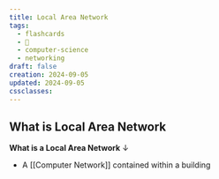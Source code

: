 ```yaml
---
title: Local Area Network
tags:
  - flashcards
  - 🌱
  - computer-science
  - networking
draft: false
creation: 2024-09-05
updated: 2024-09-05
cssclasses: 
---
```

## What is Local Area Network

**What is a Local Area Network**
↓
- A [[Computer Network]] contained within  a building
<!--SR:!2024-12-30,14,290-->